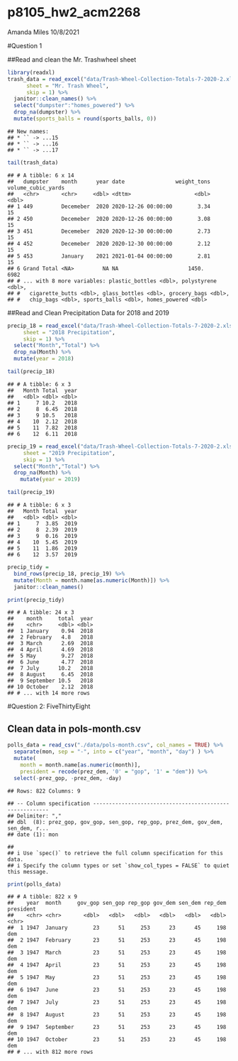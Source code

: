 p8105\_hw2\_acm2268
================
Amanda Miles
10/8/2021

\#Question 1

\#\#Read and clean the Mr. Trashwheel sheet

``` r
library(readxl)
trash_data = read_excel("data/Trash-Wheel-Collection-Totals-7-2020-2.xlsx",
      sheet = "Mr. Trash Wheel",
      skip = 1) %>%
  janitor::clean_names() %>%
  select("dumpster":"homes_powered") %>%
  drop_na(dumpster) %>%
  mutate(sports_balls = round(sports_balls, 0))
```

    ## New names:
    ## * `` -> ...15
    ## * `` -> ...16
    ## * `` -> ...17

``` r
tail(trash_data)
```

    ## # A tibble: 6 x 14
    ##   dumpster    month      year date                weight_tons volume_cubic_yards
    ##   <chr>       <chr>     <dbl> <dttm>                    <dbl>              <dbl>
    ## 1 449         Decemeber  2020 2020-12-26 00:00:00        3.34                 15
    ## 2 450         Decemeber  2020 2020-12-26 00:00:00        3.08                 15
    ## 3 451         Decemeber  2020 2020-12-30 00:00:00        2.73                 15
    ## 4 452         Decemeber  2020 2020-12-30 00:00:00        2.12                 15
    ## 5 453         January    2021 2021-01-04 00:00:00        2.81                 15
    ## 6 Grand Total <NA>         NA NA                      1450.                 6982
    ## # ... with 8 more variables: plastic_bottles <dbl>, polystyrene <dbl>,
    ## #   cigarette_butts <dbl>, glass_bottles <dbl>, grocery_bags <dbl>,
    ## #   chip_bags <dbl>, sports_balls <dbl>, homes_powered <dbl>

\#\#Read and Clean Precipitation Data for 2018 and 2019

``` r
precip_18 = read_excel("data/Trash-Wheel-Collection-Totals-7-2020-2.xlsx",
     sheet = "2018 Precipitation",
     skip = 1) %>%
  select("Month","Total") %>%
  drop_na(Month) %>%
  mutate(year = 2018)

tail(precip_18)
```

    ## # A tibble: 6 x 3
    ##   Month Total  year
    ##   <dbl> <dbl> <dbl>
    ## 1     7 10.2   2018
    ## 2     8  6.45  2018
    ## 3     9 10.5   2018
    ## 4    10  2.12  2018
    ## 5    11  7.82  2018
    ## 6    12  6.11  2018

``` r
precip_19 = read_excel("data/Trash-Wheel-Collection-Totals-7-2020-2.xlsx",
     sheet = "2019 Precipitation",
     skip = 1) %>%
  select("Month","Total") %>%
  drop_na(Month) %>%
    mutate(year = 2019)

tail(precip_19)
```

    ## # A tibble: 6 x 3
    ##   Month Total  year
    ##   <dbl> <dbl> <dbl>
    ## 1     7  3.85  2019
    ## 2     8  2.39  2019
    ## 3     9  0.16  2019
    ## 4    10  5.45  2019
    ## 5    11  1.86  2019
    ## 6    12  3.57  2019

``` r
precip_tidy = 
  bind_rows(precip_18, precip_19) %>%
  mutate(Month = month.name[as.numeric(Month)]) %>%
  janitor::clean_names()

print(precip_tidy)
```

    ## # A tibble: 24 x 3
    ##    month     total  year
    ##    <chr>     <dbl> <dbl>
    ##  1 January    0.94  2018
    ##  2 February   4.8   2018
    ##  3 March      2.69  2018
    ##  4 April      4.69  2018
    ##  5 May        9.27  2018
    ##  6 June       4.77  2018
    ##  7 July      10.2   2018
    ##  8 August     6.45  2018
    ##  9 September 10.5   2018
    ## 10 October    2.12  2018
    ## # ... with 14 more rows

\#Question 2: FiveThirtyEight

## Clean data in pols-month.csv

``` r
polls_data = read_csv("./data/pols-month.csv", col_names = TRUE) %>%
  separate(mon, sep = "-", into = c("year", "month", "day") ) %>%
  mutate(
    month = month.name[as.numeric(month)],
    president = recode(prez_dem, '0' = "gop", '1' = "dem")) %>%
  select(-prez_gop, -prez_dem, -day)
```

    ## Rows: 822 Columns: 9

    ## -- Column specification --------------------------------------------------------
    ## Delimiter: ","
    ## dbl  (8): prez_gop, gov_gop, sen_gop, rep_gop, prez_dem, gov_dem, sen_dem, r...
    ## date (1): mon

    ## 
    ## i Use `spec()` to retrieve the full column specification for this data.
    ## i Specify the column types or set `show_col_types = FALSE` to quiet this message.

``` r
print(polls_data)
```

    ## # A tibble: 822 x 9
    ##    year  month     gov_gop sen_gop rep_gop gov_dem sen_dem rep_dem president
    ##    <chr> <chr>       <dbl>   <dbl>   <dbl>   <dbl>   <dbl>   <dbl> <chr>    
    ##  1 1947  January        23      51     253      23      45     198 dem      
    ##  2 1947  February       23      51     253      23      45     198 dem      
    ##  3 1947  March          23      51     253      23      45     198 dem      
    ##  4 1947  April          23      51     253      23      45     198 dem      
    ##  5 1947  May            23      51     253      23      45     198 dem      
    ##  6 1947  June           23      51     253      23      45     198 dem      
    ##  7 1947  July           23      51     253      23      45     198 dem      
    ##  8 1947  August         23      51     253      23      45     198 dem      
    ##  9 1947  September      23      51     253      23      45     198 dem      
    ## 10 1947  October        23      51     253      23      45     198 dem      
    ## # ... with 812 more rows
